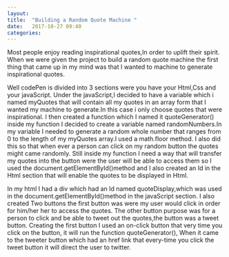 ```yaml
---
layout: 
title:  "Building a Random Quote Machine "
date:   2017-10-27 09:40
categories: 
---
```

Most people enjoy reading inspirational quotes,In order to uplift their spirit.
When we were given the project to build a random quote machine the first thing that came up in my mind was that I wanted to machine to generate inspirational quotes.

Well codePen is divided into 3 sections were you have your Html,Css and your javaScript.
Under the javaScript,I decided to have a variable which i named myQuotes that will contain all my quotes  in an array form that I wanted my machine to generate.In this case i only choose quotes that were inspirational.
I then created a function which I named it quoteGenerator() inside my function I decided to create a variable
named randomNumbers.In my variable I needed to generate a random whole number that ranges from 0 to the length of my  myQuotes array.I used a math.floor method.
I also did this so that when ever a person can click on my random button the quotes might came randomly.
Still inside my function I need a way that will transfer my quotes into the button were the user will be able to access them so I used the document.getElementById()method and I also created an Id in the Html section that will enable the quotes to be displayed in Html.  

In my html I had a div which had an Id  named quoteDisplay,which was used in the  document.getElementById()method in the javaScript section.
I also created Two buttons the first button was were my  user would click in order for him/her her to access the quotes.
The other button purpose was for a person to click and  be able to tweet out the quotes,the button was a tweet button.
Creating the first button I used an on-click  button that very time you click on the button, it will run the function  quoteGenerator(),
When it came to the tweeter button which  had an href  link that every-time you click the tweet button it will direct the user to twitter.
